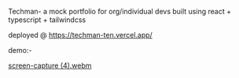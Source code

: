 Techman- a mock portfolio for org/individual devs built using react + typescript + tailwindcss

 deployed @ https://techman-ten.vercel.app/

 demo:-

[screen-capture (4).webm](https://github.com/user-attachments/assets/8e9aec8c-46b9-41ba-a572-c04b5f6aa0a3)
